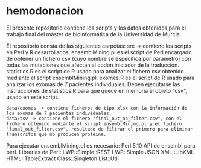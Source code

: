 # hemodonacion
El presente repositorio contiene los scripts y los datos obtenidos para el trabajo final del máster de bioinformática de la Universidad de Murcia.

El repositorio consta de las siguientes carpetas:
	src -> contiene los scripts en Perl y R desarrollados.
		ensemblMining.pl es el script de Perl encargado de obtener un fichero csv (cuyo nombre se especifica por parametro) con todas las mutaciones que afectan al codon iniciador de la traduccion. 
		statistics.R es el script de R usado para analizar el fichero csv obtenido mediante el script ensemblMining.pl.
		exomes.R es el script de R usado para analizar los exomas de 7 pacientes individuales. Deben ejecutarse las instrucciones de statistics.R para que quede en memoria el objeto "csv", usado en este script.


	data/exomes -> contiene ficheros de tipo xlsx con la información de los exomas de 7 pacientes individuales.
	data/tsv -> contiene el fichero "final_out_no_filter.csv", con el fichero obtenido mediante el script ensemblMining.pl y el fichero "final_out_filter.csv", resultado de filtrar el primero para eliminar transcritos que no producen proteina.

Para ejecutar ensemblMining.pl es necesario:
	Perl 5.10
	API de ensembl para perl.
	Librerias de Perl:
		LWP::Simple::REST
		LWP::Simple
		JSON
		XML::LibXML
		HTML::TableExtract
		Class::Singleton
		List::Util
